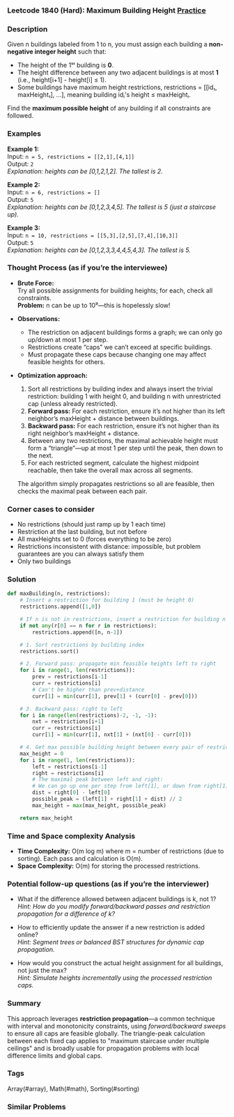 ### Leetcode 1840 (Hard): Maximum Building Height [Practice](https://leetcode.com/problems/maximum-building-height)

### Description  
Given n buildings labeled from 1 to n, you must assign each building a **non-negative integer height** such that:
- The height of the 1ˢᵗ building is **0**.
- The height difference between any two adjacent buildings is at most **1** (i.e., height[i+1] - height[i] ≤ 1).
- Some buildings have maximum height restrictions, restrictions = [[id₁, maxHeight₁], ...], meaning building idᵢ's height ≤ maxHeightᵢ.

Find the **maximum possible height** of any building if all constraints are followed.

### Examples  

**Example 1:**  
Input: `n = 5, restrictions = [[2,1],[4,1]]`  
Output: `2`  
*Explanation: heights can be [0,1,2,1,2]. The tallest is 2.*

**Example 2:**  
Input: `n = 6, restrictions = []`  
Output: `5`  
*Explanation: heights can be [0,1,2,3,4,5]. The tallest is 5 (just a staircase up).*

**Example 3:**  
Input: `n = 10, restrictions = [[5,3],[2,5],[7,4],[10,3]]`  
Output: `5`  
*Explanation: heights can be [0,1,2,3,3,4,4,5,4,3]. The tallest is 5.*

### Thought Process (as if you’re the interviewee)  

- **Brute Force:**  
  Try all possible assignments for building heights; for each, check all constraints.  
  **Problem:** n can be up to 10⁹—this is hopelessly slow!

- **Observations:**  
  - The restriction on adjacent buildings forms a graph; we can only go up/down at most 1 per step.
  - Restrictions create “caps” we can’t exceed at specific buildings.
  - Must propagate these caps because changing one may affect feasible heights for others.

- **Optimization approach:**  
  1. Sort all restrictions by building index and always insert the trivial restriction: building 1 with height 0, and building n with unrestricted cap (unless already restricted).
  2. **Forward pass:** For each restriction, ensure it’s not higher than its left neighbor’s maxHeight + distance between buildings.
  3. **Backward pass:** For each restriction, ensure it’s not higher than its right neighbor’s maxHeight + distance.
  4. Between any two restrictions, the maximal achievable height must form a “triangle”—up at most 1 per step until the peak, then down to the next.
  5. For each restricted segment, calculate the highest midpoint reachable, then take the overall max across all segments.

  The algorithm simply propagates restrictions so all are feasible, then checks the maximal peak between each pair.

### Corner cases to consider  
- No restrictions (should just ramp up by 1 each time)
- Restriction at the last building, but not before
- All maxHeights set to 0 (forces everything to be zero)
- Restrictions inconsistent with distance: impossible, but problem guarantees are you can always satisfy them
- Only two buildings

### Solution

```python
def maxBuilding(n, restrictions):
    # Insert a restriction for building 1 (must be height 0)
    restrictions.append([1,0])

    # If n is not in restrictions, insert a restriction for building n with no cap (maxHeight = n-1)
    if not any(r[0] == n for r in restrictions):
        restrictions.append([n, n-1])

    # 1. Sort restrictions by building index
    restrictions.sort()

    # 2. Forward pass: propagate min feasible heights left to right
    for i in range(1, len(restrictions)):
        prev = restrictions[i-1]
        curr = restrictions[i]
        # Can't be higher than prev+distance
        curr[1] = min(curr[1], prev[1] + (curr[0] - prev[0]))

    # 3. Backward pass: right to left
    for i in range(len(restrictions)-2, -1, -1):
        nxt = restrictions[i+1]
        curr = restrictions[i]
        curr[1] = min(curr[1], nxt[1] + (nxt[0] - curr[0]))

    # 4. Get max possible building height between every pair of restrictions
    max_height = 0
    for i in range(1, len(restrictions)):
        left = restrictions[i-1]
        right = restrictions[i]
        # The maximal peak between left and right:
        # We can go up one per step from left[1], or down from right[1]
        dist = right[0] - left[0]
        possible_peak = (left[1] + right[1] + dist) // 2
        max_height = max(max_height, possible_peak)

    return max_height
```

### Time and Space complexity Analysis  

- **Time Complexity:** O(m log m) where m = number of restrictions (due to sorting). Each pass and calculation is O(m).
- **Space Complexity:** O(m) for storing the processed restrictions.

### Potential follow-up questions (as if you’re the interviewer)  

- What if the difference allowed between adjacent buildings is k, not 1?  
  *Hint: How do you modify forward/backward passes and restriction propagation for a difference of k?*

- How to efficiently update the answer if a new restriction is added online?  
  *Hint: Segment trees or balanced BST structures for dynamic cap propagation.*

- How would you construct the actual height assignment for all buildings, not just the max?  
  *Hint: Simulate heights incrementally using the processed restriction caps.*

### Summary
This approach leverages **restriction propagation**—a common technique with interval and monotonicity constraints, using *forward/backward sweeps* to ensure all caps are feasible globally. The triangle-peak calculation between each fixed cap applies to "maximum staircase under multiple ceilings" and is broadly usable for propagation problems with local difference limits and global caps.

### Tags
Array(#array), Math(#math), Sorting(#sorting)

### Similar Problems
